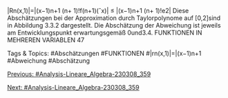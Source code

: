 |Rn(x,1)|=|(x−1)n+1
(n+ 1)!f(n+1)(ˆx)| ≤ |(x−1)n+1
(n+ 1)!e2|
Diese Abschätzungen bei der Approximation durch Taylorpolynome auf [0,2]sind in Abbildung 3.3.2
dargestellt. Die Abschätzung der Abweichung ist jeweils am Entwicklungspunkt erwartungsgemäß 0und3.4. FUNKTIONEN IN MEHREREN VARIABLEN 47

   Tags & Topics:
   #Abschätzungen
   #FUNKTIONEN
   #|rn(x,1)|=|(x−1)n+1
   #Abweichung
   #Abschätzung

[Previous: #Analysis-Lineare_Algebra-230308_359](Analysis-Lineare_Algebra-230308_359.md)

[Next: #Analysis-Lineare_Algebra-230308_359](Analysis-Lineare_Algebra-230308_359.md)